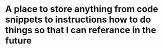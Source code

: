 # A place to store anything from code snippets to instructions how to do things so that I can referance in the future
